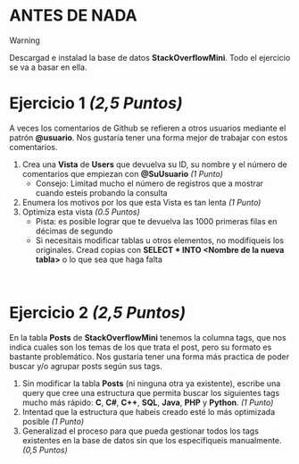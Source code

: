 
# ANTES DE NADA

> [!WARNING]
> Descargad e instalad la base de datos **StackOverflowMini**. Todo el ejercicio se va a basar en ella.

# Ejercicio 1 *(2,5 Puntos)*

A veces los comentarios de Github se refieren a otros usuarios mediante el patrón **@usuario**. Nos gustaría tener una forma mejor de trabajar con estos comentarios.

1. Crea una **Vista** de **Users** que devuelva su ID, su nombre y el número de comentarios que empiezan con **@SuUsuario**  *(1 Punto)*
	- Consejo: Limitad mucho el número de registros que a mostrar cuando esteis probando la consulta
2. Enumera los motivos por los que esta Vista es tan lenta *(1 Punto)*
3. Optimiza esta vista *(0.5 Puntos)*
	- Pista: es posible lograr que te devuelva las 1000 primeras filas en décimas de segundo
	- Si necesitais modificar tablas u otros elementos, no modifiqueis los originales. Cread copias con **SELECT * INTO \<Nombre de la nueva tabla>** o lo que sea que haga falta

<br>

# Ejercicio 2 *(2,5 Puntos)*

En la tabla **Posts** de **StackOverflowMini** tenemos la columna tags, que nos indica cuales son los temas de los que trata el post, pero su formato es bastante problemático. Nos gustaría tener una forma más practica de poder buscar y/o agrupar posts según sus tags.

1. Sin modificar la tabla **Posts** (ni ninguna otra ya existente), escribe una query que cree una estructura que permita buscar los siguientes tags mucho más rápido: **C**, **C#**, **C++**, **SQL**, **Java**, **PHP** y **Python**. *(1 Punto)*
2. Intentad que la estructura que habeis creado esté lo más optimizada posible *(1 Punto)*
3. Generalizad el proceso para que pueda gestionar todos los tags existentes en la base de datos sin que los especifiqueis manualmente. *(0,5 Puntos)*
